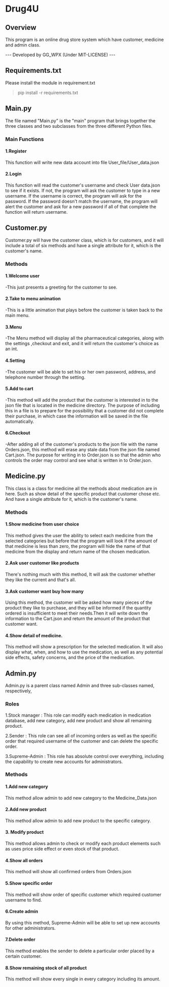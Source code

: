 # Drug4U
## Overview
This program is an online drug store system which have customer, medicine and admin class.

  --- Developed by GG_WPX (Under MIT-LICENSE) ---

## Requirements.txt
Please install the module in requirement.txt
>pip install -r requirements.txt

## Main.py
The file named "Main.py" is the "main" program that brings together the three classes and two subclasses from the three different Python files.

### Main Functions
#### 1.Register 
This function will write new data account into file User_file/User_data.json

#### 2.Login 
This function will read the customer's username and check User data.json to see if it exists. If not, the program will ask the customer to type in a new username. If the username is correct, the program will ask for the password. If the password doesn't match the username, the program will alert the customer and ask for a new password if all of that complete the function will return username.

## Customer.py
Customer.py will have the customer class, which is for customers, and it will include a total of six methods and have a single attribute for it, which is the customer's name.

### Methods

#### 1.Welcome user

-This just presents a greeting for the customer to see.

#### 2.Take to menu animation 

-This is a little animation that plays before the customer is taken back to the main menu.

#### 3.Menu

-The Menu method will display all the pharmaceutical categories, along with the settings ,checkout and exit, and it will return the customer's choice as an int.

#### 4.Setting

-The customer will be able to set his or her own password, address, and telephone number through the setting.

#### 5.Add to cart

-This method will add the product that the customer is interested in to the json file that is located in the medicine directory. The purpose of including this in a file is to prepare for the possibility that a customer did not complete their purchase, in which case the information will be saved in the file automatically.

#### 6.Checkout

-After adding all of the customer's products to the json file with the name Orders.json, this method will erase any stale data from the json file named Cart.json. The purpose for writing in to Order.json is so that the admin who controls the order may control and see what is written in to Order.json.

## Medicine.py

This class is a class for medicine all the methods about medication are in here.
Such as show detail of the specific product that customer chose etc. And have a single attribute for it, which is the customer's name.

### Methods

####  1.Show medicine from user choice

This method gives the user the ability to select each medicine from the selected categories but before that the program will look if the amount of that medicine is less than zero, the program will hide the name of that medicine from the display and return name of the chosen medication.

#### 2.Ask user customer like products

There's nothing much with this method, It will ask the customer whether they like the current and that's all.

#### 3.Ask customer want buy how many

Using this method, the customer will be asked how many pieces of the product they like to purchase, and they will be informed if the quantity ordered is insufficient to meet their needs.Then it will write down the information to the Cart.json and return the amount of the product that customer want.

#### 4.Show detail of medicine.

This method will show a prescription for the selected medication. It will also display what, when, and how to use the medication, as well as any potential side effects, safety concerns, and the price of the medication.

## Admin.py

Admin.py is  a parent class named Admin and three sub-classes named, respectively,

### Roles

1.Stock manager : This role can modify each medication in medication database, add new category, add new product and  show all remaining product.

2.Sender : This role can see all of incoming orders as well as the specific order that required username of the customer and can delete the specific order.

3.Supreme-Admin : This role has absolute control over everything, including the capability to create new accounts for administrators.

### Methods

#### 1.Add new category
This method allow admin to add new category to the Medicine_Data.json

#### 2.Add new product
This method allow admin to add new product to the specific category.

#### 3. Modify product
This method allows admin to check or modify each product elements such as uses price
side effect or even stock of that product.

#### 4.Show all orders
This method will show all confirmed orders from Orders.json

#### 5.Show specific order
This method will show order of specific customer which required customer username to find.

#### 6.Create admin
By using this method, Supreme-Admin will be able to set up new accounts for other administrators.

#### 7.Delete order 
This method enables the sender to delete a particular order placed by a certain customer.

#### 8.Show remaining stock of all product
This method will show every single in every category including its amount.